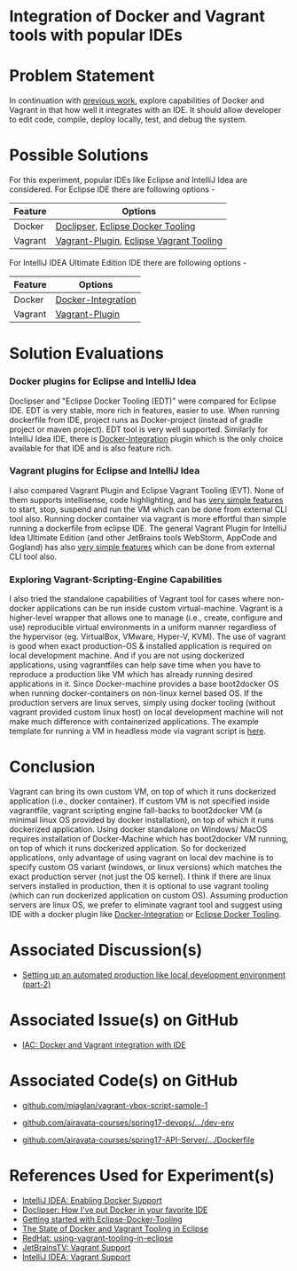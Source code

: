 # Integration of Docker and Vagrant tools with popular IDEs 

# Problem Statement
In continuation with [previous work](./dev-environment.md), explore capabilities of Docker and Vagrant in that how well it integrates with an IDE. It should allow developer to edit code, compile, deploy locally, test, and debug the system.

# Possible Solutions
For this experiment, popular IDEs like Eclipse and IntelliJ Idea are considered. For Eclipse IDE there are following options - 

Feature | Options
------- | -------
Docker | [Doclipser](https://marketplace.eclipse.org/content/doclipser), [Eclipse Docker Tooling](https://marketplace.eclipse.org/content/eclipse-docker-tooling)
Vagrant | [Vagrant-Plugin](https://marketplace.eclipse.org/content/vagrant), [Eclipse Vagrant Tooling](https://marketplace.eclipse.org/content/eclipse-vagrant-tooling)


For IntelliJ IDEA Ultimate Edition IDE there are following options -

Feature | Options
------- | -------
Docker | [Docker-Integration](https://plugins.jetbrains.com/plugin/7724-docker-integration)
Vagrant | [Vagrant-Plugin](https://plugins.jetbrains.com/plugin/7379-vagrant)

# Solution Evaluations

### Docker plugins for Eclipse and IntelliJ Idea
Doclipser and "Eclipse Docker Tooling (EDT)" were compared for Eclipse IDE. EDT is very stable, more rich in features, easier to use. When running dockerfile from IDE, project runs as Docker-project (instead of gradle project or maven project). EDT tool is very well supported. Similarly for IntelliJ Idea IDE, there is [Docker-Integration](https://plugins.jetbrains.com/plugin/7724-docker-integration) plugin which is the only choice available for that IDE and is also feature rich.

### Vagrant plugins for Eclipse and IntelliJ Idea
I also compared Vagrant Plugin and Eclipse Vagrant Tooling (EVT). None of them supports intellisense, code highlighting, and has [very simple features](https://developers.redhat.com/blog/2015/12/22/using-vagrant-tooling-in-eclipse/) to start, stop, suspend and run the VM which can be done from external CLI tool also. Running docker container via vagrant is more effortful than simple running a dockerfile from eclipse IDE. The general Vagrant Plugin for IntelliJ Idea Ultimate Edition (and other JetBrains tools WebStorm, AppCode and Gogland) has also [very simple features](https://www.jetbrains.com/help/idea/2017.1/vagrant.html) which can be done from external CLI tool also.

### Exploring Vagrant-Scripting-Engine Capabilities
I also tried the standalone capabilities of Vagrant tool for cases where non-docker applications can be run inside custom virtual-machine. Vagrant is a higher-level wrapper that allows one to manage (i.e., create, configure and use) reproducible virtual environments in a uniform manner regardless of the hypervisor (eg. VirtualBox, VMware, Hyper-V, KVM). The use of vagrant is good when exact production-OS & installed application is required on local development machine. And if you are not using dockerized applications, using vagrantfiles can help save time when you have to reproduce a production like VM which has already running desired applications in it. Since Docker-machine provides a base boot2docker OS when running docker-containers on non-linux kernel based OS. If the production servers are linux serves, simply using docker tooling (without vagrant provided custom linux host) on local development machine will not make much difference with containerized applications. The example template for running a VM in headless mode via vagrant script is [here](https://github.com/mjaglan/vagrant-vbox-script-sample-1).

# Conclusion
Vagrant can bring its own custom VM, on top of which it runs dockerized application (i.e., docker container). If custom VM is not specified inside vagrantfile, vagrant scripting engine fall-backs to boot2docker VM (a minimal linux OS provided by docker installation), on top of which it runs dockerized application. Using docker standalone on Windows/ MacOS requires installation of Docker-Machine which has boot2docker VM running, on top of which it runs dockerized application. So for dockerized applications, only advantage of using vagrant on local dev machine is to specify custom OS variant (windows, or linux versions) which matches the exact production server (not just the OS kernel). I think if there are linux servers installed in production, then it is optional to use vagrant tooling (which can run dockerized application on custom OS). Assuming production servers are linux OS, we prefer to eliminate vagrant tool and suggest using IDE with a docker plugin like [Docker-Integration](https://plugins.jetbrains.com/plugin/7724-docker-integration) or [Eclipse Docker Tooling](https://marketplace.eclipse.org/content/eclipse-docker-tooling).


# Associated Discussion(s)
- [Setting up an automated production like local development environment (part-2)](https://lists.apache.org/thread.html/52c10855b6b11d53fa2bca9003c39779d4522d4f7386954179ac41b4@%3Cdev.airavata.apache.org%3E)

# Associated Issue(s) on GitHub
- [IAC: Docker and Vagrant integration with IDE](https://github.com/airavata-courses/spring17-devops/issues/8)


# Associated Code(s) on GitHub
- [github.com/mjaglan/vagrant-vbox-script-sample-1](https://github.com/mjaglan/vagrant-vbox-script-sample-1)

- [github.com/airavata-courses/spring17-devops/.../dev-env](https://github.com/airavata-courses/spring17-devops/tree/feature-iac-dev-env/infrastructure/api-server/terraform/dev-env)

- [github.com/airavata-courses/spring17-API-Server/.../Dockerfile](https://github.com/airavata-courses/spring17-API-Server/blob/master/Dockerfile)

 
# References Used for Experiment(s)
- [IntelliJ IDEA: Enabling Docker Support](https://www.youtube.com/watch?v=V_x7c8jjXJc)
- [Doclipser: How I've put Docker in your favorite IDE](https://youtu.be/8tjpFzTVDpY)
- [Getting started with Eclipse-Docker-Tooling](https://youtu.be/_Xms1mK5xxE)
- [The State of Docker and Vagrant Tooling in Eclipse](https://youtu.be/eK11zKJ21F0)
- [RedHat: using-vagrant-tooling-in-eclipse](https://developers.redhat.com/blog/2015/12/22/using-vagrant-tooling-in-eclipse/)
- [JetBrainsTV: Vagrant Support](https://www.youtube.com/watch?v=f7Kss62DHhw)
- [IntelliJ IDEA: Vagrant Support](https://www.jetbrains.com/help/idea/2017.1/vagrant.html)

